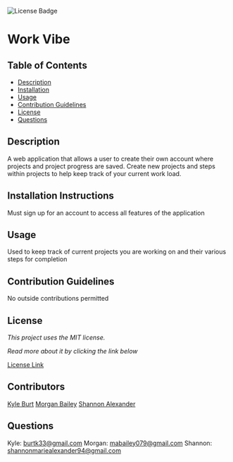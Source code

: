 ![License Badge](https://img.shields.io/static/v1?label=License&message=MIT&color=blue)
# Work Vibe

## Table of Contents

* [Description](#description)
* [Installation](#installation)
* [Usage](#usage)
* [Contribution Guidelines](#contribution-guidelines)
* [License](#license)
* [Questions](#questions)
    
## Description
A web application that allows a user to create their own account where projects and project progress are saved. Create new projects and steps within projects to help keep track of your current work load.

## Installation Instructions
Must sign up for an account to access all features of the application

## Usage
Used to keep track of current projects you are working on and their various steps for completion

## Contribution Guidelines
No outside contributions permitted

## License
*This project uses the MIT license.*

*Read more about it by clicking the link below*

[License Link](https://choosealicense.com/licenses/mit/)

## Contributors
[Kyle Burt](https://github.com/burtk33)
[Morgan Bailey](https://github.com/morgan-b)
[Shannon Alexander](https://github.com/sa605935)

## Questions
Kyle: burtk33@gmail.com
Morgan: mabailey079@gmail.com
Shannon: shannonmariealexander94@gmail.com
